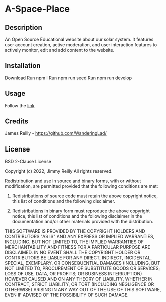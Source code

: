 # A-Space-Place

## Description
An Open Source Educational website about our solar system. It features user account creation, active moderation, and user interaction features to actively monitor, edit and add content to the website.
  
## Installation
Download
Run npm i 
Run npm run seed
Run npm run develop

## Usage
Follow the [link](https://fierce-chamber-88860.herokuapp.com/)
  
## Credits
James Reilly - https://github.com/WanderingLad/
  
## License
BSD 2-Clause License

Copyright (c) 2022, Jimmy Reilly
All rights reserved.

Redistribution and use in source and binary forms, with or without
modification, are permitted provided that the following conditions are met:

1. Redistributions of source code must retain the above copyright notice, this
   list of conditions and the following disclaimer.

2. Redistributions in binary form must reproduce the above copyright notice,
   this list of conditions and the following disclaimer in the documentation
   and/or other materials provided with the distribution.

THIS SOFTWARE IS PROVIDED BY THE COPYRIGHT HOLDERS AND CONTRIBUTORS "AS IS"
AND ANY EXPRESS OR IMPLIED WARRANTIES, INCLUDING, BUT NOT LIMITED TO, THE
IMPLIED WARRANTIES OF MERCHANTABILITY AND FITNESS FOR A PARTICULAR PURPOSE ARE
DISCLAIMED. IN NO EVENT SHALL THE COPYRIGHT HOLDER OR CONTRIBUTORS BE LIABLE
FOR ANY DIRECT, INDIRECT, INCIDENTAL, SPECIAL, EXEMPLARY, OR CONSEQUENTIAL
DAMAGES (INCLUDING, BUT NOT LIMITED TO, PROCUREMENT OF SUBSTITUTE GOODS OR
SERVICES; LOSS OF USE, DATA, OR PROFITS; OR BUSINESS INTERRUPTION) HOWEVER
CAUSED AND ON ANY THEORY OF LIABILITY, WHETHER IN CONTRACT, STRICT LIABILITY,
OR TORT (INCLUDING NEGLIGENCE OR OTHERWISE) ARISING IN ANY WAY OUT OF THE USE
OF THIS SOFTWARE, EVEN IF ADVISED OF THE POSSIBILITY OF SUCH DAMAGE.
